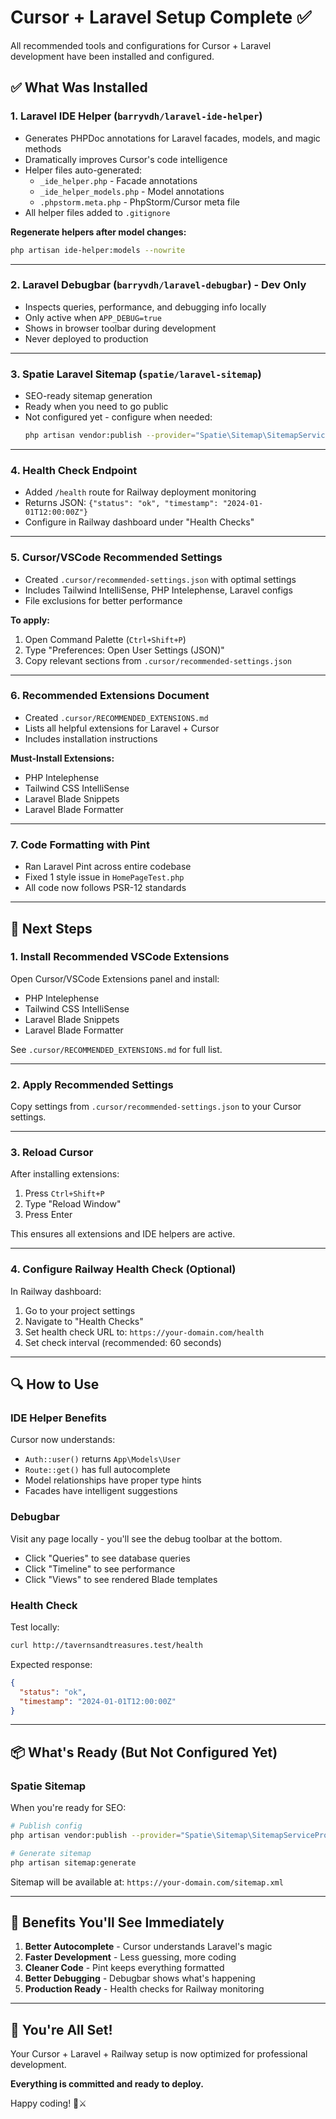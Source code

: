 # Cursor + Laravel Setup Complete ✅

All recommended tools and configurations for Cursor + Laravel development have been installed and configured.

## ✅ What Was Installed

### 1. **Laravel IDE Helper** (`barryvdh/laravel-ide-helper`)
- Generates PHPDoc annotations for Laravel facades, models, and magic methods
- Dramatically improves Cursor's code intelligence
- Helper files auto-generated:
  - `_ide_helper.php` - Facade annotations
  - `_ide_helper_models.php` - Model annotations
  - `.phpstorm.meta.php` - PhpStorm/Cursor meta file
- All helper files added to `.gitignore`

**Regenerate helpers after model changes:**
```bash
php artisan ide-helper:models --nowrite
```

---

### 2. **Laravel Debugbar** (`barryvdh/laravel-debugbar`) - Dev Only
- Inspects queries, performance, and debugging info locally
- Only active when `APP_DEBUG=true`
- Shows in browser toolbar during development
- Never deployed to production

---

### 3. **Spatie Laravel Sitemap** (`spatie/laravel-sitemap`)
- SEO-ready sitemap generation
- Ready when you need to go public
- Not configured yet - configure when needed:
  ```bash
  php artisan vendor:publish --provider="Spatie\Sitemap\SitemapServiceProvider"
  ```

---

### 4. **Health Check Endpoint**
- Added `/health` route for Railway deployment monitoring
- Returns JSON: `{"status": "ok", "timestamp": "2024-01-01T12:00:00Z"}`
- Configure in Railway dashboard under "Health Checks"

---

### 5. **Cursor/VSCode Recommended Settings**
- Created `.cursor/recommended-settings.json` with optimal settings
- Includes Tailwind IntelliSense, PHP Intelephense, Laravel configs
- File exclusions for better performance

**To apply:**
1. Open Command Palette (`Ctrl+Shift+P`)
2. Type "Preferences: Open User Settings (JSON)"
3. Copy relevant sections from `.cursor/recommended-settings.json`

---

### 6. **Recommended Extensions Document**
- Created `.cursor/RECOMMENDED_EXTENSIONS.md`
- Lists all helpful extensions for Laravel + Cursor
- Includes installation instructions

**Must-Install Extensions:**
- PHP Intelephense
- Tailwind CSS IntelliSense
- Laravel Blade Snippets
- Laravel Blade Formatter

---

### 7. **Code Formatting with Pint**
- Ran Laravel Pint across entire codebase
- Fixed 1 style issue in `HomePageTest.php`
- All code now follows PSR-12 standards

---

## 🎯 Next Steps

### 1. **Install Recommended VSCode Extensions**
Open Cursor/VSCode Extensions panel and install:
- PHP Intelephense
- Tailwind CSS IntelliSense
- Laravel Blade Snippets
- Laravel Blade Formatter

See `.cursor/RECOMMENDED_EXTENSIONS.md` for full list.

---

### 2. **Apply Recommended Settings**
Copy settings from `.cursor/recommended-settings.json` to your Cursor settings.

---

### 3. **Reload Cursor**
After installing extensions:
1. Press `Ctrl+Shift+P`
2. Type "Reload Window"
3. Press Enter

This ensures all extensions and IDE helpers are active.

---

### 4. **Configure Railway Health Check** (Optional)
In Railway dashboard:
1. Go to your project settings
2. Navigate to "Health Checks"
3. Set health check URL to: `https://your-domain.com/health`
4. Set check interval (recommended: 60 seconds)

---

## 🔍 How to Use

### IDE Helper Benefits
Cursor now understands:
- `Auth::user()` returns `App\Models\User`
- `Route::get()` has full autocomplete
- Model relationships have proper type hints
- Facades have intelligent suggestions

### Debugbar
Visit any page locally - you'll see the debug toolbar at the bottom.
- Click "Queries" to see database queries
- Click "Timeline" to see performance
- Click "Views" to see rendered Blade templates

### Health Check
Test locally:
```bash
curl http://tavernsandtreasures.test/health
```

Expected response:
```json
{
  "status": "ok",
  "timestamp": "2024-01-01T12:00:00Z"
}
```

---

## 📦 What's Ready (But Not Configured Yet)

### Spatie Sitemap
When you're ready for SEO:
```bash
# Publish config
php artisan vendor:publish --provider="Spatie\Sitemap\SitemapServiceProvider"

# Generate sitemap
php artisan sitemap:generate
```

Sitemap will be available at: `https://your-domain.com/sitemap.xml`

---

## 🚀 Benefits You'll See Immediately

1. **Better Autocomplete** - Cursor understands Laravel's magic
2. **Faster Development** - Less guessing, more coding
3. **Cleaner Code** - Pint keeps everything formatted
4. **Better Debugging** - Debugbar shows what's happening
5. **Production Ready** - Health checks for Railway monitoring

---

## 🎉 You're All Set!

Your Cursor + Laravel + Railway setup is now optimized for professional development.

**Everything is committed and ready to deploy.**

Happy coding! 🐻⚔️

